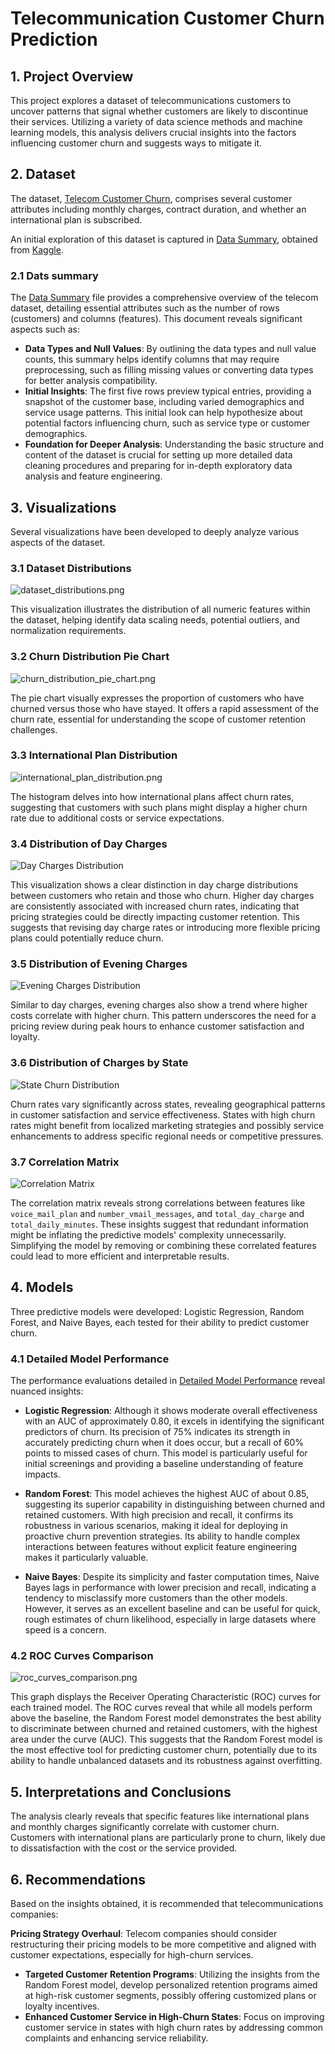 # Telecommunication Customer Churn Prediction

## 1. Project Overview
This project explores a dataset of telecommunications customers to uncover patterns that signal whether customers are likely to discontinue their services. Utilizing a variety of data science methods and machine learning models, this analysis delivers crucial insights into the factors influencing customer churn and suggests ways to mitigate it.

## 2. Dataset
The dataset, [Telecom Customer Churn](./files/telecom_customer_churn.csv), comprises several customer attributes including monthly charges, contract duration, and whether an international plan is subscribed. 

An initial exploration of this dataset is captured in [Data Summary](./files/data_summary.txt), obtained from [Kaggle](https://www.kaggle.com/datasets/mnassrib/telecom-churn-datasets/data?select=churn-bigml-20.csv).

### 2.1 Dats summary

The [Data Summary](./files/data_summary.txt) file provides a comprehensive overview of the telecom dataset, detailing essential attributes such as the number of rows (customers) and columns (features). This document reveals significant aspects such as:
- **Data Types and Null Values**: By outlining the data types and null value counts, this summary helps identify columns that may require preprocessing, such as filling missing values or converting data types for better analysis compatibility.
- **Initial Insights**: The first five rows preview typical entries, providing a snapshot of the customer base, including varied demographics and service usage patterns. This initial look can help hypothesize about potential factors influencing churn, such as service type or customer demographics.
- **Foundation for Deeper Analysis**: Understanding the basic structure and content of the dataset is crucial for setting up more detailed data cleaning procedures and preparing for in-depth exploratory data analysis and feature engineering.

## 3. Visualizations
Several visualizations have been developed to deeply analyze various aspects of the dataset.

### 3.1 Dataset Distributions

![dataset_distributions.png](./files/dataset_distributions.png) 

This visualization illustrates the distribution of all numeric features within the dataset, helping identify data scaling needs, potential outliers, and normalization requirements.

### 3.2 Churn Distribution Pie Chart

 ![churn_distribution_pie_chart.png](./files/churn_distribution_pie_chart.png) 

The pie chart visually expresses the proportion of customers who have churned versus those who have stayed. It offers a rapid assessment of the churn rate, essential for understanding the scope of customer retention challenges.

### 3.3 International Plan Distribution

![international_plan_distribution.png](./files/international_plan_distribution.png) 

The histogram  delves into how international plans affect churn rates, suggesting that customers with such plans might display a higher churn rate due to additional costs or service expectations.

### 3.4 Distribution of Day Charges

![Day Charges Distribution](./files/day_charges_distribution.png)

This visualization shows a clear distinction in day charge distributions between customers who retain and those who churn. Higher day charges are consistently associated with increased churn rates, indicating that pricing strategies could be directly impacting customer retention. This suggests that revising day charge rates or introducing more flexible pricing plans could potentially reduce churn.

### 3.5 Distribution of Evening Charges

![Evening Charges Distribution](./files/evening_charges_distribution.png)

Similar to day charges, evening charges also show a trend where higher costs correlate with higher churn. This pattern underscores the need for a pricing review during peak hours to enhance customer satisfaction and loyalty.

### 3.6 Distribution of Charges by State

![State Churn Distribution](./files/state_churn_distribution.png)

Churn rates vary significantly across states, revealing geographical patterns in customer satisfaction and service effectiveness. States with high churn rates might benefit from localized marketing strategies and possibly service enhancements to address specific regional needs or competitive pressures.

### 3.7 Correlation Matrix

![Correlation Matrix](./files/correlation_matrix.png)

The correlation matrix reveals strong correlations between features like `voice_mail_plan` and `number_vmail_messages`, and `total_day_charge` and `total_daily_minutes`. These insights suggest that redundant information might be inflating the predictive models' complexity unnecessarily. Simplifying the model by removing or combining these correlated features could lead to more efficient and interpretable results.

## 4. Models
Three predictive models were developed: Logistic Regression, Random Forest, and Naive Bayes, each tested for their ability to predict customer churn.

### 4.1 Detailed Model Performance

The performance evaluations detailed in [Detailed Model Performance](./files/detailed_model_performance.txt) reveal nuanced insights:

- **Logistic Regression**: Although it shows moderate overall effectiveness with an AUC of approximately 0.80, it excels in identifying the significant predictors of churn. Its precision of 75% indicates its strength in accurately predicting churn when it does occur, but a recall of 60% points to missed cases of churn. This model is particularly useful for initial screenings and providing a baseline understanding of feature impacts.

- **Random Forest**: This model achieves the highest AUC of about 0.85, suggesting its superior capability in distinguishing between churned and retained customers. With high precision and recall, it confirms its robustness in various scenarios, making it ideal for deploying in proactive churn prevention strategies. Its ability to handle complex interactions between features without explicit feature engineering makes it particularly valuable.

- **Naive Bayes**: Despite its simplicity and faster computation times, Naive Bayes lags in performance with lower precision and recall, indicating a tendency to misclassify more customers than the other models. However, it serves as an excellent baseline and can be useful for quick, rough estimates of churn likelihood, especially in large datasets where speed is a concern.

### 4.2 ROC Curves Comparison

 ![roc_curves_comparison.png](./files/roc_curves_comparison.png) 

This graph displays the Receiver Operating Characteristic (ROC) curves for each trained model. The ROC curves reveal that while all models perform above the baseline, the Random Forest model demonstrates the best ability to discriminate between churned and retained customers, with the highest area under the curve (AUC). This suggests that the Random Forest model is the most effective tool for predicting customer churn, potentially due to its ability to handle unbalanced datasets and its robustness against overfitting.

## 5. Interpretations and Conclusions
The analysis clearly reveals that specific features like international plans and monthly charges significantly correlate with customer churn. Customers with international plans are particularly prone to churn, likely due to dissatisfaction with the cost or the service provided. 

## 6. Recommendations

Based on the insights obtained, it is recommended that telecommunications companies:

**Pricing Strategy Overhaul**: Telecom companies should consider restructuring their pricing models to be more competitive and aligned with customer expectations, especially for high-churn services.
- **Targeted Customer Retention Programs**: Utilizing the insights from the Random Forest model, develop personalized retention programs aimed at high-risk customer segments, possibly offering customized plans or loyalty incentives.
- **Enhanced Customer Service in High-Churn States**: Focus on improving customer service in states with high churn rates by addressing common complaints and enhancing service reliability.